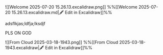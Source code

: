 ![[Welcome 2025-07-20 15.26.13.excalidraw.png]]
%%[[Welcome 2025-07-20 15.26.13.excalidraw.md|🖋 Edit in Excalidraw]]%%


adsflkjas;ldfja;lksdjf

PLS ON GOD 


![[From Cloud 2025-03-18-1943.png]]
%%[[From Cloud 2025-03-18-1943.excalidraw|🖋 Edit in Excalidraw]]%%
